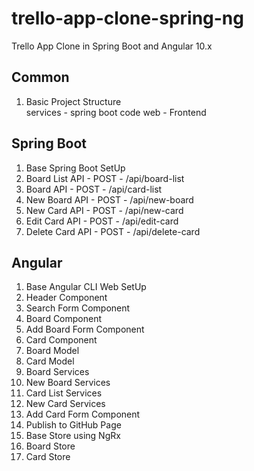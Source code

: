 # trello-app-clone-spring-ng
Trello App Clone in Spring Boot and Angular 10.x

## Common

1. Basic Project Structure  
    services - spring boot code
    web - Frontend

## Spring Boot
1. Base Spring Boot SetUp  
1. Board List API - POST - /api/board-list  
1. Board API - POST - /api/card-list  
1. New Board API - POST - /api/new-board  
1. New Card API - POST - /api/new-card  
1. Edit Card API - POST - /api/edit-card  
1. Delete Card API - POST - /api/delete-card  

## Angular
1. Base Angular CLI Web SetUp  
1. Header Component  
1. Search Form Component  
1. Board Component  
1. Add Board Form Component  
1. Card Component  
1. Board Model  
1. Card Model  
1. Board Services  
1. New Board Services
1. Card List Services  
1. New Card Services  
1. Add Card Form Component  
1. Publish to GitHub Page  
1. Base Store using NgRx
1. Board Store
1. Card Store
